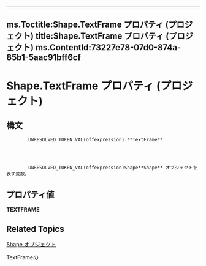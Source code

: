 
---
ms.Toctitle:Shape.TextFrame プロパティ (プロジェクト)
title:Shape.TextFrame プロパティ (プロジェクト)
ms.ContentId:73227e78-07d0-874a-85b1-5aac91bff6cf
---
# Shape.TextFrame プロパティ (プロジェクト)





## 構文

            UNRESOLVED_TOKEN_VAL(offexpression).**TextFrame**




            UNRESOLVED_TOKEN_VAL(offexpression)Shape**Shape** オブジェクトを表す変数。



## プロパティ値
**TEXTFRAME**



## Related Topics

[Shape オブジェクト](d2b32bcd-5595-a4a7-9772-feb25fd0103a.md)

TextFrameの[](http://msdn.microsoft.com/en-us/library/office/ff197860(v=office.15))




